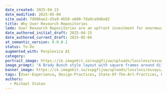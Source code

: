 ```yaml
---
date_created: 2025-04-15
date_modified: 2025-05-04
site_uuid: 7d906ae2-d3a9-4b50-a600-7da9ca9d6e82
title: Why User Research Repositories
lede: User Research Repositories are an upfront investment for enormous gains over time.
date_authored_initial_draft: 2025-04-15
date_authored_current_draft: 2025-05-04
at_semantic_version: 0.0.0.1
status: To-Do
augmented_with: Perplexica AI
category: 
portrait_image: https://ik.imagekit.io/xvpgfijuw/uploads/lossless/essays/2025-05-04_portraitimage_Why-User-Research-Repositories_43cdd2a9-3f76-45d2-a444-8993277717ca_byb3I06aw.jpg
image_prompt: "A Brady Bunch style layout with square frames around different user personas and archetypes."
banner_image: https://ik.imagekit.io/xvpgfijuw/uploads/lossless/essays/2025-05-04_bannerimage_Why-User-Research-Repositories_2667a2fd-34b3-4404-a9c2-d1a269f79e29_lEtls1hsJ.jpg
tags: [User-Experience, Design-Practices, State-Of-The-Art-Practices, Product-Development, Design-Tools]
authors: 
  - Michael Staton
---
```


